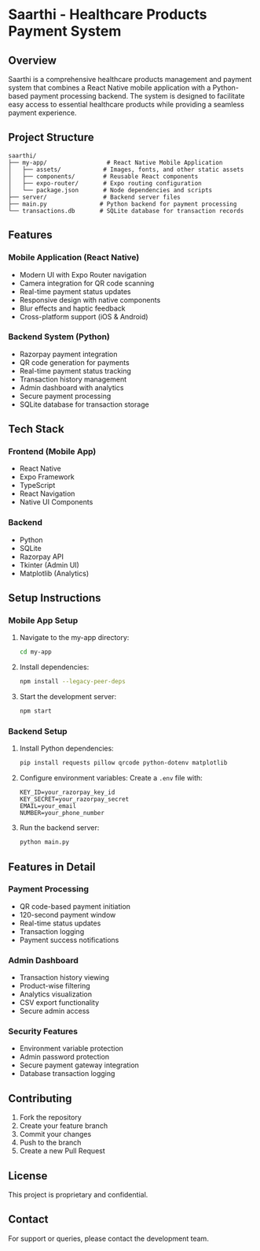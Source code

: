 # Saarthi - Healthcare Products Payment System
 
## Overview
Saarthi is a comprehensive healthcare products management and payment system that combines a React Native mobile application with a Python-based payment processing backend. The system is designed to facilitate easy access to essential healthcare products while providing a seamless payment experience.

## Project Structure
```
saarthi/
├── my-app/                 # React Native Mobile Application
│   ├── assets/            # Images, fonts, and other static assets 
│   ├── components/        # Reusable React components
│   ├── expo-router/       # Expo routing configuration
│   └── package.json       # Node dependencies and scripts
├── server/                # Backend server files
├── main.py               # Python backend for payment processing
└── transactions.db       # SQLite database for transaction records
```

## Features

### Mobile Application (React Native)
- Modern UI with Expo Router navigation
- Camera integration for QR code scanning
- Real-time payment status updates
- Responsive design with native components
- Blur effects and haptic feedback
- Cross-platform support (iOS & Android)

### Backend System (Python)
- Razorpay payment integration
- QR code generation for payments
- Real-time payment status tracking
- Transaction history management
- Admin dashboard with analytics
- Secure payment processing
- SQLite database for transaction storage

## Tech Stack

### Frontend (Mobile App)
- React Native
- Expo Framework
- TypeScript
- React Navigation
- Native UI Components

### Backend
- Python
- SQLite
- Razorpay API
- Tkinter (Admin UI)
- Matplotlib (Analytics)

## Setup Instructions

### Mobile App Setup
1. Navigate to the my-app directory:
   ```bash
   cd my-app
   ```

2. Install dependencies:
   ```bash
   npm install --legacy-peer-deps
   ```

3. Start the development server:
   ```bash
   npm start
   ```

### Backend Setup
1. Install Python dependencies:
   ```bash
   pip install requests pillow qrcode python-dotenv matplotlib
   ```

2. Configure environment variables:
   Create a `.env` file with:
   ```
   KEY_ID=your_razorpay_key_id
   KEY_SECRET=your_razorpay_secret
   EMAIL=your_email
   NUMBER=your_phone_number
   ```

3. Run the backend server:
   ```bash
   python main.py
   ```

## Features in Detail

### Payment Processing
- QR code-based payment initiation
- 120-second payment window
- Real-time status updates
- Transaction logging
- Payment success notifications

### Admin Dashboard
- Transaction history viewing
- Product-wise filtering
- Analytics visualization
- CSV export functionality
- Secure admin access

### Security Features
- Environment variable protection
- Admin password protection
- Secure payment gateway integration
- Database transaction logging

## Contributing
1. Fork the repository
2. Create your feature branch
3. Commit your changes
4. Push to the branch
5. Create a new Pull Request

## License
This project is proprietary and confidential.

## Contact
For support or queries, please contact the development team. 
